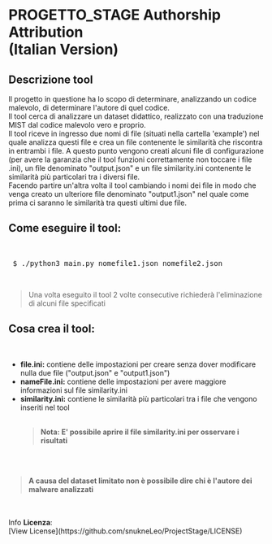 # PROGETTO_STAGE Authorship Attribution <br>(Italian Version)


<html>
  <head></head>
  <body>
    <h2> Descrizione tool </h2>
    <p>
    Il progetto in questione ha lo scopo di determinare, analizzando un codice malevolo, di determinare l'autore di quel codice. <br>
    Il tool cerca di analizzare un dataset didattico, realizzato con una traduzione MIST dal codice malevolo vero e proprio. <br>
    Il tool riceve in ingresso due nomi di file (situati nella cartella 'example') nel quale analizza questi file e crea un file contenente le similarità che riscontra in entrambi i file. A questo punto vengono creati alcuni file di configurazione (per avere la garanzia che il tool funzioni correttamente non toccare i file .ini), un file denominato "output.json" e un file similarity.ini contenente le similarità più particolari tra i diversi file. <br>
    Facendo partire un'altra volta il tool cambiando i nomi dei file in modo che venga creato un ulteriore file denominato "output1.json" nel quale come prima ci saranno le similarità tra questi ultimi due file. <br>
    </p>
    <h2> Come eseguire il tool: </h2><br>
    <p>
    <pre> $ ./python3 main.py nomefile1.json nomefile2.json </pre><br>
    </p>
    <p>
      <blockquote>
        Una volta eseguito il tool 2 volte consecutive richiederà l'eliminazione di alcuni file specificati
      </blockquote>
    </p>
    <h2> Cosa crea il tool: </h2> <br>
    <p>
    <ul>
      <li>
      <b>file.ini:</b> contiene delle impostazioni per creare senza dover modificare nulla due file ("output.json" e "output1.json")<br>
      </li>
      <li>
      <b>nameFile.ini:</b> contiene delle impostazioni per avere maggiore informazioni sul file similarity.ini <br>
      </li>
      <li>
      <b>similarity.ini:</b> contiene le similarità più particolari tra i file che vengono inseriti nel tool
      </li>
      <br>
      <blockquote><b>Nota: E' possibile aprire il file similarity.ini per osservare i risultati</b></blockquote>
    </ul>
    </p>
    <br><br>
    <blockquote><b>A causa del dataset limitato non è possibile dire chi è l'autore dei malware analizzati</b></blockquote> <br>
  </body>
</html>
<br>
Info <b>Licenza</b>: <br>
[View License](https://github.com/snukneLeo/ProjectStage/LICENSE)
